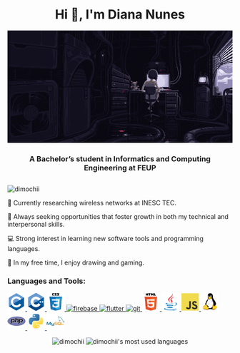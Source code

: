 <h1 align="center">Hi 👋, I'm Diana Nunes</h1>
<p align="center">
  <img src="https://raw.githubusercontent.com/dimochii/dimochii/refs/heads/main/lain.gif" alt="Lain GIF" />
</p>
<h3 align="center">A Bachelor’s student in Informatics and Computing Engineering at FEUP</h3>

<h2 align="center"></h2>

<p align="left"> <img src="https://komarev.com/ghpvc/?username=dimochii&label=Profile%20views&color=0e75b6&style=flat" alt="dimochii" /> </p>
<p align="left">📡 Currently researching wireless networks at INESC TEC.</p>
<p align="left">🚀 Always seeking opportunities that foster growth in both my technical and interpersonal skills.</p>
<p align="left">💻 Strong interest in learning new software tools and programming languages.</p>
<p align="left">🎨 In my free time, I enjoy drawing and gaming.</p>
<h3 align="left">Languages and Tools:</h3>
<p align="left"> 
<a href="https://www.cprogramming.com/" target="_blank" rel="noreferrer"> 
    <img src="https://raw.githubusercontent.com/devicons/devicon/master/icons/c/c-original.svg" alt="c" width="40" height="40"/> 
</a> 
<a href="https://www.w3schools.com/cpp/" target="_blank" rel="noreferrer"> 
    <img src="https://raw.githubusercontent.com/devicons/devicon/master/icons/cplusplus/cplusplus-original.svg" alt="cplusplus" width="40" height="40"/> 
</a> 
<a href="https://www.w3schools.com/css/" target="_blank" rel="noreferrer"> 
    <img src="https://raw.githubusercontent.com/devicons/devicon/master/icons/css3/css3-original-wordmark.svg" alt="css3" width="40" height="40"/> 
</a> 
<a href="https://firebase.google.com/" target="_blank" rel="noreferrer"> 
    <img src="https://www.vectorlogo.zone/logos/firebase/firebase-icon.svg" alt="firebase" width="40" height="40"/> 
</a> 
<a href="https://flutter.dev" target="_blank" rel="noreferrer"> 
    <img src="https://www.vectorlogo.zone/logos/flutterio/flutterio-icon.svg" alt="flutter" width="40" height="40"/> 
</a> 
<a href="https://git-scm.com/" target="_blank" rel="noreferrer"> 
    <img src="https://www.vectorlogo.zone/logos/git-scm/git-scm-icon.svg" alt="git" width="40" height="40"/> 
</a> 
<a href="https://www.w3.org/html/" target="_blank" rel="noreferrer"> 
    <img src="https://raw.githubusercontent.com/devicons/devicon/master/icons/html5/html5-original-wordmark.svg" alt="html5" width="40" height="40"/> 
</a> 
<a href="https://www.java.com" target="_blank" rel="noreferrer"> 
    <img src="https://raw.githubusercontent.com/devicons/devicon/master/icons/java/java-original.svg" alt="java" width="40" height="40"/> 
</a> 
<a href="https://developer.mozilla.org/en-US/docs/Web/JavaScript" target="_blank" rel="noreferrer"> 
    <img src="https://raw.githubusercontent.com/devicons/devicon/master/icons/javascript/javascript-original.svg" alt="javascript" width="40" height="40"/> 
</a> 
<a href="https://www.linux.org/" target="_blank" rel="noreferrer"> 
    <img src="https://raw.githubusercontent.com/devicons/devicon/master/icons/linux/linux-original.svg" alt="linux" width="40" height="40"/> 
</a> 
<a href="https://www.php.net" target="_blank" rel="noreferrer"> 
    <img src="https://raw.githubusercontent.com/devicons/devicon/master/icons/php/php-original.svg" alt="php" width="40" height="40"/> 
</a> 
<a href="https://www.python.org" target="_blank" rel="noreferrer"> 
    <img src="https://raw.githubusercontent.com/devicons/devicon/master/icons/python/python-original.svg" alt="python" width="40" height="40"/> 
</a> 
<a href="https://www.mysql.com/" target="_blank" rel="noreferrer"> 
    <img src="https://raw.githubusercontent.com/devicons/devicon/master/icons/mysql/mysql-original-wordmark.svg" alt="mysql" width="40" height="40"/> 
</a> 
</p>


<div align="center">
  <img height="165em" src="https://github-readme-stats.vercel.app/api?username=dimochii&show_icons=true&locale=en&theme=dark&bg_color=12254e&text_color=3b89e6&icon_color=279e5f&title_color=a8c6e9" alt="dimochii" />
  <img height="165em" src="https://github-readme-stats.vercel.app/api/top-langs/?username=dimochii&layout=compact&theme=dark&bg_color=12254e&text_color=3b89e6&icon_color=279e5f&title_color=a8c6e9" alt="dimochii's most used languages" />
</div>
